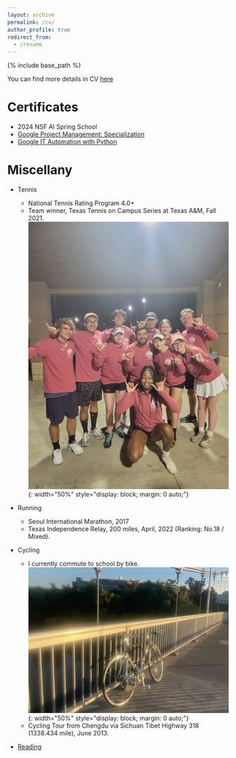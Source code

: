 ```yaml
---
layout: archive
permalink: /cv/
author_profile: true
redirect_from:
  - /resume
---
```


{% include base_path %}

You can find more details in CV [here](https://pengkang12.github.io/files/CVPK.pdf)

Certificates
======
* 2024 NSF AI Spring School
* [Google Project Management: Specialization](https://www.coursera.org/account/accomplishments/specialization/certificate/YXUT36HK2MTF)
* [Google IT Automation with Python](https://www.coursera.org/account/accomplishments/specialization/certificate/HHQHX5X5RVGM)

Miscellany
======
* Tennis
  - National Tennis Rating Program 4.0+
  - Team winner, Texas Tennis on Campus Series at Texas A&M, Fall 2021.
	![image info](../images/tennis.jpg){: width="50%" style="display: block; margin: 0 auto;"}
* Running 
  - Seoul International Marathon, 2017
  - Texas Independence Relay, 200 miles, April, 2022 (Ranking: No.18 / Mixed).

* Cycling
  - I currently commute to school by bike.
	![image info](../images/bike.jpg){: width="50%" style="display: block; margin: 0 auto;"}
  - Cycling Tour from Chengdu via Sichuan Tibet Highway 318 (1338.434 mile), June 2013. 
* [Reading](https://docs.google.com/document/d/1p-asLorRYaDAqOohKln-tjVcfkeuaxedB1tBv0b0_88/edit?usp=drive_link)
